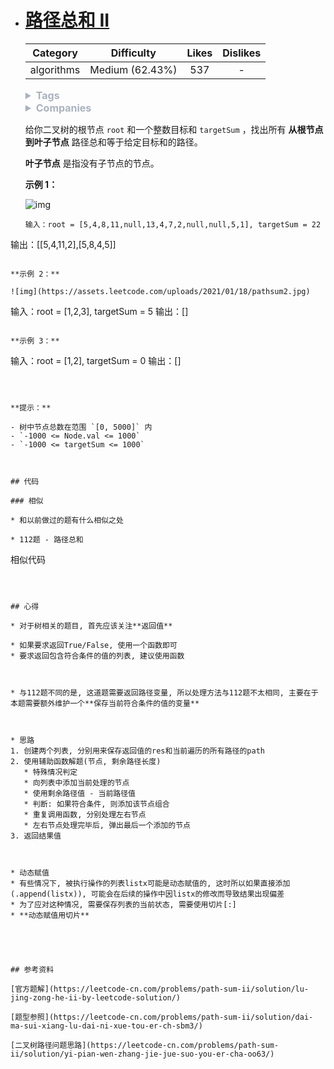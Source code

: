 * # [路径总和 II](https://leetcode-cn.com/problems/path-sum-ii/description/)

  |  Category  |   Difficulty    | Likes | Dislikes |
  | :--------: | :-------------: | :---: | :------: |
  | algorithms | Medium (62.43%) |  537  |    -     |

  <details style="color: rgb(171, 178, 191); font-family: -apple-system, BlinkMacSystemFont, &quot;Segoe WPC&quot;, &quot;Segoe UI&quot;, system-ui, Ubuntu, &quot;Droid Sans&quot;, sans-serif, &quot;Microsoft Yahei UI&quot;; font-size: 16px; font-style: normal; font-variant-ligatures: normal; font-variant-caps: normal; font-weight: 400; letter-spacing: normal; orphans: 2; text-align: start; text-indent: 0px; text-transform: none; white-space: normal; widows: 2; word-spacing: 0px; -webkit-text-stroke-width: 0px; text-decoration-thickness: initial; text-decoration-style: initial; text-decoration-color: initial;"><summary><strong>Tags</strong></summary></details>

  <details style="color: rgb(171, 178, 191); font-family: -apple-system, BlinkMacSystemFont, &quot;Segoe WPC&quot;, &quot;Segoe UI&quot;, system-ui, Ubuntu, &quot;Droid Sans&quot;, sans-serif, &quot;Microsoft Yahei UI&quot;; font-size: 16px; font-style: normal; font-variant-ligatures: normal; font-variant-caps: normal; font-weight: 400; letter-spacing: normal; orphans: 2; text-align: start; text-indent: 0px; text-transform: none; white-space: normal; widows: 2; word-spacing: 0px; -webkit-text-stroke-width: 0px; text-decoration-thickness: initial; text-decoration-style: initial; text-decoration-color: initial;"><summary><strong>Companies</strong></summary></details>

  给你二叉树的根节点 `root` 和一个整数目标和 `targetSum` ，找出所有 **从根节点到叶子节点** 路径总和等于给定目标和的路径。

  **叶子节点** 是指没有子节点的节点。

   

  **示例 1：**

  ![img](https://assets.leetcode.com/uploads/2021/01/18/pathsumii1.jpg)
  
  ```
  输入：root = [5,4,8,11,null,13,4,7,2,null,null,5,1], targetSum = 22
输出：[[5,4,11,2],[5,8,4,5]]
  ```

  **示例 2：**

  ![img](https://assets.leetcode.com/uploads/2021/01/18/pathsum2.jpg)
  
  ```
  输入：root = [1,2,3], targetSum = 5
输出：[]
  ```

  **示例 3：**
  
  ```
  输入：root = [1,2], targetSum = 0
输出：[]
  ```

   

  **提示：**
  
  - 树中节点总数在范围 `[0, 5000]` 内
  - `-1000 <= Node.val <= 1000`
  - `-1000 <= targetSum <= 1000`
  
  

## 代码

### 相似

* 和以前做过的题有什么相似之处

  * 112题 - 路径总和
  
  ```
相似代码
  ```
  
  

## 心得

* 对于树相关的题目, 首先应该关注**返回值**

  * 如果要求返回True/False, 使用一个函数即可
  * 要求返回包含符合条件的值的列表, 建议使用函数

  

* 与112题不同的是, 这道题需要返回路径变量, 所以处理方法与112题不太相同, 主要在于本题需要额外维护一个**保存当前符合条件的值的变量**



* 思路
  1. 创建两个列表, 分别用来保存返回值的res和当前遍历的所有路径的path
  2. 使用辅助函数解题(节点, 剩余路径长度)
     * 特殊情况判定
     * 向列表中添加当前处理的节点
     * 使用剩余路径值 - 当前路径值
     * 判断: 如果符合条件, 则添加该节点组合
     * 重复调用函数, 分别处理左右节点
     * 左右节点处理完毕后, 弹出最后一个添加的节点
  3. 返回结果值



* 动态赋值
  * 有些情况下, 被执行操作的列表listx可能是动态赋值的, 这时所以如果直接添加(.append(listx)), 可能会在后续的操作中因listx的修改而导致结果出现偏差
  * 为了应对这种情况, 需要保存列表的当前状态, 需要使用切片[:]
  * **动态赋值用切片**





## 参考资料

[官方题解](https://leetcode-cn.com/problems/path-sum-ii/solution/lu-jing-zong-he-ii-by-leetcode-solution/)

[题型参照](https://leetcode-cn.com/problems/path-sum-ii/solution/dai-ma-sui-xiang-lu-dai-ni-xue-tou-er-ch-sbm3/)

[二叉树路径问题思路](https://leetcode-cn.com/problems/path-sum-ii/solution/yi-pian-wen-zhang-jie-jue-suo-you-er-cha-oo63/)